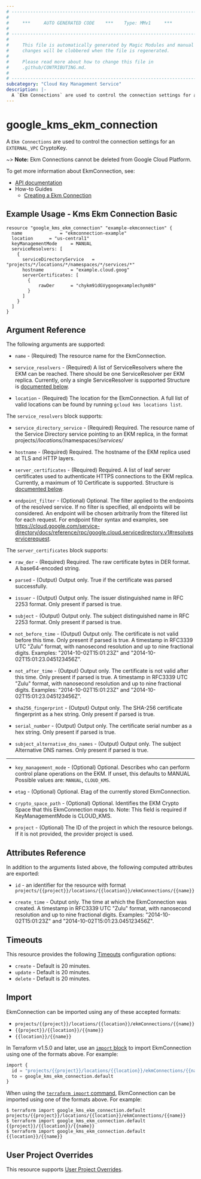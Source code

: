 ```yaml
---
# ----------------------------------------------------------------------------
#
#     ***     AUTO GENERATED CODE    ***    Type: MMv1     ***
#
# ----------------------------------------------------------------------------
#
#     This file is automatically generated by Magic Modules and manual
#     changes will be clobbered when the file is regenerated.
#
#     Please read more about how to change this file in
#     .github/CONTRIBUTING.md.
#
# ----------------------------------------------------------------------------
subcategory: "Cloud Key Management Service"
description: |-
  A `Ekm Connections` are used to control the connection settings for an `EXTERNAL_VPC` CryptoKey.
---
```


# google\_kms\_ekm\_connection

A `Ekm Connections` are used to control the connection settings for an `EXTERNAL_VPC` CryptoKey.


~> **Note:** Ekm Connections cannot be deleted from Google Cloud Platform.


To get more information about EkmConnection, see:

* [API documentation](https://cloud.google.com/kms/docs/reference/rest/v1/projects.locations.ekmConnections)
* How-to Guides
    * [Creating a Ekm Connection](https://cloud.google.com/kms/docs/create-ekm-connection)

## Example Usage - Kms Ekm Connection Basic


```hcl
resource "google_kms_ekm_connection" "example-ekmconnection" {
  name            	= "ekmconnection-example"
  location		= "us-central1"
  keyManagementMode 	= MANUAL
  serviceResolvers: [
    {
      serviceDirectoryService 	= "projects/*/locations/*/namespaces/*/services/*"
      hostname 			= "example.cloud.goog"
      serverCertificates: [
      	{
      		rawDer		= "chykm91dGVygoogexamplechym89"
      	}
      ]
    }
  ]
}
```

## Argument Reference

The following arguments are supported:


* `name` -
  (Required)
  The resource name for the EkmConnection.

* `service_resolvers` -
  (Required)
  A list of ServiceResolvers where the EKM can be reached. There should be one ServiceResolver per EKM replica. Currently, only a single ServiceResolver is supported
  Structure is [documented below](#nested_service_resolvers).

* `location` -
  (Required)
  The location for the EkmConnection.
  A full list of valid locations can be found by running `gcloud kms locations list`.


<a name="nested_service_resolvers"></a>The `service_resolvers` block supports:

* `service_directory_service` -
  (Required)
  Required. The resource name of the Service Directory service pointing to an EKM replica, in the format projects/*/locations/*/namespaces/*/services/*

* `hostname` -
  (Required)
  Required. The hostname of the EKM replica used at TLS and HTTP layers.

* `server_certificates` -
  (Required)
  Required. A list of leaf server certificates used to authenticate HTTPS connections to the EKM replica. Currently, a maximum of 10 Certificate is supported.
  Structure is [documented below](#nested_server_certificates).

* `endpoint_filter` -
  (Optional)
  Optional. The filter applied to the endpoints of the resolved service. If no filter is specified, all endpoints will be considered. An endpoint will be chosen arbitrarily from the filtered list for each request. For endpoint filter syntax and examples, see https://cloud.google.com/service-directory/docs/reference/rpc/google.cloud.servicedirectory.v1#resolveservicerequest.


<a name="nested_server_certificates"></a>The `server_certificates` block supports:

* `raw_der` -
  (Required)
  Required. The raw certificate bytes in DER format. A base64-encoded string.

* `parsed` -
  (Output)
  Output only. True if the certificate was parsed successfully.

* `issuer` -
  (Output)
  Output only. The issuer distinguished name in RFC 2253 format. Only present if parsed is true.

* `subject` -
  (Output)
  Output only. The subject distinguished name in RFC 2253 format. Only present if parsed is true.

* `not_before_time` -
  (Output)
  Output only. The certificate is not valid before this time. Only present if parsed is true.
  A timestamp in RFC3339 UTC "Zulu" format, with nanosecond resolution and up to nine fractional digits. Examples: "2014-10-02T15:01:23Z" and "2014-10-02T15:01:23.045123456Z".

* `not_after_time` -
  (Output)
  Output only. The certificate is not valid after this time. Only present if parsed is true.
  A timestamp in RFC3339 UTC "Zulu" format, with nanosecond resolution and up to nine fractional digits. Examples: "2014-10-02T15:01:23Z" and "2014-10-02T15:01:23.045123456Z".

* `sha256_fingerprint` -
  (Output)
  Output only. The SHA-256 certificate fingerprint as a hex string. Only present if parsed is true.

* `serial_number` -
  (Output)
  Output only. The certificate serial number as a hex string. Only present if parsed is true.

* `subject_alternative_dns_names` -
  (Output)
  Output only. The subject Alternative DNS names. Only present if parsed is true.

- - -


* `key_management_mode` -
  (Optional)
  Optional. Describes who can perform control plane operations on the EKM. If unset, this defaults to MANUAL
  Possible values are: `MANUAL`, `CLOUD_KMS`.

* `etag` -
  (Optional)
  Optional. Etag of the currently stored EkmConnection.

* `crypto_space_path` -
  (Optional)
  Optional. Identifies the EKM Crypto Space that this EkmConnection maps to. Note: This field is required if KeyManagementMode is CLOUD_KMS.

* `project` - (Optional) The ID of the project in which the resource belongs.
    If it is not provided, the provider project is used.


## Attributes Reference

In addition to the arguments listed above, the following computed attributes are exported:

* `id` - an identifier for the resource with format `projects/{{project}}/locations/{{location}}/ekmConnections/{{name}}`

* `create_time` -
  Output only. The time at which the EkmConnection was created.
  A timestamp in RFC3339 UTC "Zulu" format, with nanosecond resolution and up to nine fractional digits. Examples: "2014-10-02T15:01:23Z" and "2014-10-02T15:01:23.045123456Z".


## Timeouts

This resource provides the following
[Timeouts](https://developer.hashicorp.com/terraform/plugin/sdkv2/resources/retries-and-customizable-timeouts) configuration options:

- `create` - Default is 20 minutes.
- `update` - Default is 20 minutes.
- `delete` - Default is 20 minutes.

## Import


EkmConnection can be imported using any of these accepted formats:

* `projects/{{project}}/locations/{{location}}/ekmConnections/{{name}}`
* `{{project}}/{{location}}/{{name}}`
* `{{location}}/{{name}}`


In Terraform v1.5.0 and later, use an [`import` block](https://developer.hashicorp.com/terraform/language/import) to import EkmConnection using one of the formats above. For example:

```tf
import {
  id = "projects/{{project}}/locations/{{location}}/ekmConnections/{{name}}"
  to = google_kms_ekm_connection.default
}
```

When using the [`terraform import` command](https://developer.hashicorp.com/terraform/cli/commands/import), EkmConnection can be imported using one of the formats above. For example:

```
$ terraform import google_kms_ekm_connection.default projects/{{project}}/locations/{{location}}/ekmConnections/{{name}}
$ terraform import google_kms_ekm_connection.default {{project}}/{{location}}/{{name}}
$ terraform import google_kms_ekm_connection.default {{location}}/{{name}}
```

## User Project Overrides

This resource supports [User Project Overrides](https://registry.terraform.io/providers/hashicorp/google/latest/docs/guides/provider_reference#user_project_override).

